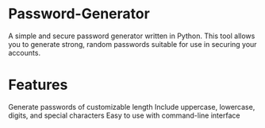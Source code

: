 # Password-Generator
A simple and secure password generator written in Python. This tool allows you to generate strong, random passwords suitable for use in securing your accounts.

# Features
Generate passwords of customizable length
Include uppercase, lowercase, digits, and special characters
Easy to use with command-line interface
